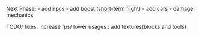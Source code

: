 Next Phase: - add npcs
            - add boost (short-term flight)
            - add cars
            - damage mechanics

TODO/ fixes: increase fps/ lower usages
              : add textures(blocks and tools)
